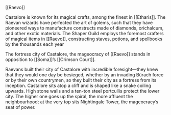 [[Raevo]]

Castalore is known for its magical crafts, among the finest in [[Etharis]]. The Raevan wizards have perfected the art of golems, such that they have pioneered ways to manufacture constructs made of diamonds, orichalcum, and other exotic materials. The Shaper Guild employs the foremost crafters of magical items in [[Raevo]], constructing staves, potions, and spellbooks by the thousands each year

The fortress city of Castalore, the mageocracy of [[Raevo]] stands in opposition to [[Soma]]’s [[Crimson Court]].

Raevans built their city of Castalore with incredible foresight—they knew that they would one day be besieged, whether by an invading Bürach force or by their own countrymen, so they built their city as a fortress from its inception. Castalore sits atop a cliff and is shaped like a snake coiling upwards. High stone walls and a ten-ton steel portcullis protect the lower city. The higher one goes up the spiral, the more affluent the neighbourhood; at the very top sits Nightingale Tower, the mageocracy’s seat of power.